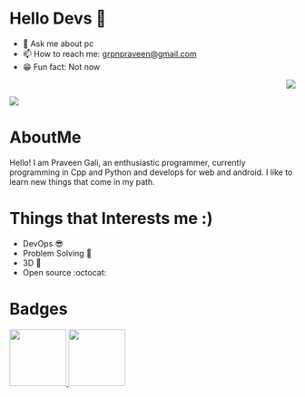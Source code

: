 # Hello Devs 👋
- 💬 Ask me about pc
- 📫 How to reach me: grpnpraveen@gmail.com
- 😁 Fun fact: Not now
<p align="right"> 
  <img src="https://komarev.com/ghpvc/?username=grpnpraveen&&style=flat-square"/>
</p>
<img src="https://github-readme-stats.vercel.app/api?username=grpnpraveen&&show_icons=true&title_color=EB7400&icon_color=EB7400&text_color=daf7dc&bg_color=151515">

# AboutMe
Hello! I am Praveen Gali, an enthusiastic programmer, currently programming in Cpp and Python and develops for web and android. I like to learn new things that come in my path.
# Things that Interests me :)
- DevOps 😎
- Problem Solving 🗽
- 3D 🤘
- Open source :octocat:

# Badges
<a href="https://dev.to/badge/hacktoberfest-2020" target="_blank">
<img src="https://res.cloudinary.com/practicaldev/image/fetch/s--ipK3ZYfm--/c_limit,f_auto,fl_progressive,q_80,w_375/https://dev-to-uploads.s3.amazonaws.com/uploads/badge/badge_image/80/hacktoberfest2020-badge_2.png" width=100>
</a>
<a href="https://dev.to/badge/hacktoberfest-2021" target="_blank">
<img src="https://res.cloudinary.com/practicaldev/image/fetch/s--1l8Lf2vD--/c_limit,f_auto,fl_progressive,q_80,w_180/https://dev-to-uploads.s3.amazonaws.com/uploads/badge/badge_image/131/hacktoberfest-2021-badge.png" width=100>
</a>

 
